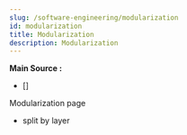 ```yaml
---
slug: /software-engineering/modularization
id: modularization
title: Modularization
description: Modularization
---
```


**Main Source :**

- []

Modularization page

- split by layer
